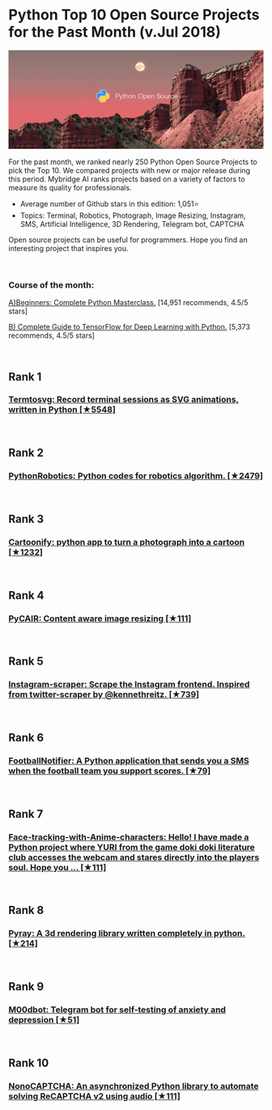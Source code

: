 # Python Top 10 Open Source Projects for the Past Month (v.Jul 2018)

<img src="july-python-opensource.jpg" width="800" alt="Mybridge"></a>

For the past month, we ranked nearly 250 Python Open Source Projects to pick the Top 10. 
We compared projects with new or major release during this period. Mybridge AI ranks projects based on a variety of factors to measure its quality for professionals.

* Average number of Github stars in this edition: 1,051⭐️
* Topics: Terminal, Robotics, Photograph, Image Resizing, Instagram, SMS, Artificial Intelligence, 3D Rendering, Telegram bot, CAPTCHA

Open source projects can be useful for programmers. Hope you find an interesting project that inspires you.

<br>

### Course of the month:

[A)Beginners: Complete Python Masterclass.](http://bit.ly/2MkJAzM) [14,951 recommends, 4.5/5 stars]

[B) Complete Guide to TensorFlow for Deep Learning with Python.](http://bit.ly/2EatVy7) [5,373 recommends, 4.5/5 stars]

<br>

## Rank 1
### [Termtosvg: Record terminal sessions as SVG animations, written in Python [★5548]](https://github.com/nbedos/termtosvg?utm_source=mybridge&utm_medium=blog&utm_campaign=read_more)


<br>

## Rank 2
### [PythonRobotics: Python codes for robotics algorithm. [★2479]](https://github.com/AtsushiSakai/PythonRobotics?utm_source=mybridge&utm_medium=blog&utm_campaign=read_more)


<br>

## Rank 3
### [Cartoonify: python app to turn a photograph into a cartoon [★1232]](https://github.com/danmacnish/cartoonify?utm_source=mybridge&utm_medium=blog&utm_campaign=read_more)


<br>

## Rank 4
### [PyCAIR: Content aware image resizing [★111]](https://github.com/avidLearnerInProgress/pyCAIR?utm_source=mybridge&utm_medium=blog&utm_campaign=read_more)


<br>

## Rank 5
### [Instagram-scraper: Scrape the Instagram frontend. Inspired from twitter-scraper by @kennethreitz. [★739]](https://github.com/meetmangukiya/instagram-scraper?utm_source=mybridge&utm_medium=blog&utm_campaign=read_more)


<br>

## Rank 6
### [FootballNotifier: A Python application that sends you a SMS when the football team you support scores. [★79]](https://github.com/c-mnzs/footballNotifier?utm_source=mybridge&utm_medium=blog&utm_campaign=read_more)


<br>

## Rank 7
### [Face-tracking-with-Anime-characters: Hello! I have made a Python project where YURI from the game doki doki literature club accesses the webcam and stares directly into the players soul. Hope you ... [★111]](https://github.com/Aditya-Khadilkar/Face-tracking-with-Anime-characters?utm_source=mybridge&utm_medium=blog&utm_campaign=read_more)


<br>

## Rank 8
### [Pyray: A 3d rendering library written completely in python. [★214]](https://github.com/ryu577/pyray?utm_source=mybridge&utm_medium=blog&utm_campaign=read_more)


<br>

## Rank 9
### [M00dbot: Telegram bot for self-testing of anxiety and depression [★51]](https://github.com/dizballanze/m00dbot?utm_source=mybridge&utm_medium=blog&utm_campaign=read_more)


<br>

## Rank 10
### [NonoCAPTCHA: An asynchronized Python library to automate solving ReCAPTCHA v2 using audio [★111]](https://github.com/mikeyy/nonoCAPTCHA?utm_source=mybridge&utm_medium=blog&utm_campaign=read_more)




